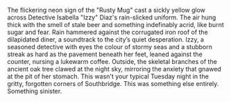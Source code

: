 The flickering neon sign of the "Rusty Mug" cast a sickly yellow glow across Detective Isabella "Izzy" Diaz's rain-slicked uniform.  The air hung thick with the smell of stale beer and something indefinably acrid, like burnt sugar and fear.  Rain hammered against the corrugated iron roof of the dilapidated diner, a soundtrack to the city’s quiet desperation.  Izzy, a seasoned detective with eyes the colour of stormy seas and a stubborn streak as hard as the pavement beneath her feet, leaned against the counter, nursing a lukewarm coffee.  Outside, the skeletal branches of the ancient oak tree clawed at the night sky, mirroring the anxiety that gnawed at the pit of her stomach.  This wasn't your typical Tuesday night in the gritty, forgotten corners of Southbridge.  This was something else entirely.  Something sinister.
